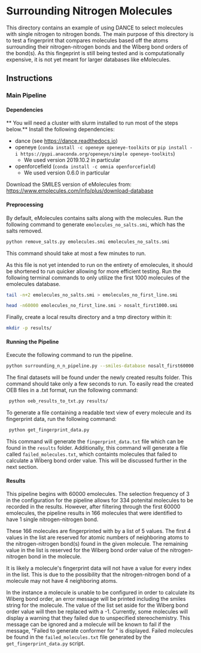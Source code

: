 # Surrounding Nitrogen Molecules

This directory contains an example of using DANCE to select molecules with 
single nitrogen to nitrogen bonds. The main purpose of this directory is to
test a fingerprint that compares molecules based off the atoms surrounding 
their nitrogen-nitrogen bonds and the Wiberg bond orders of the bond(s). As
this fingeprint is still being tested and is computationally expensive, it is
not yet meant for larger databases like eMolecules.

## Instructions

### Main Pipeline

#### Dependencies

** You will need a cluster with slurm installed to run most of the steps below.**
Install the following dependencies:
- dance (see https://dance.readthedocs.io)
- openeye (`conda install -c openeye openeye-toolkits` or
  `pip install -i https://pypi.anaconda.org/openeye/simple openeye-toolkits`)
  - We used version 2019.10.2 in particular
- openforcefield (`conda install -c omnia openforcefield`)
  - We used version 0.6.0 in particular
  
Download the SMILES version of eMolecules from:
https://www.emolecules.com/info/plus/download-database

#### Preprocessing

By default, eMolecules contains salts along with the molecules. Run the
following command to generate `emolecules_no_salts.smi`, which has the salts
removed.

```bash
python remove_salts.py emolecules.smi emolecules_no_salts.smi
```

This command should take at most a few minutes to run.

As this file is not yet intended to run on the entirety of emolecules, it 
should be shortened to run quicker allowing for more efficient testing. Run 
the following terminal commands to only utilize the first 1000 molecules of 
the emolecules database.

```bash
tail -n+2 emolecules_no_salts.smi > emolecules_no_first_line.smi
```

```bash
head -n60000 emolecules_no_first_line.smi > nosalt_first1000.smi
```

Finally, create a local results directory and a tmp directory within it:

```bash
mkdir -p results/
```

#### Running the Pipeline

Execute the following command to run the pipeline.

```bash
python surrounding_n_n_pipeline.py --smiles-database nosalt_first60000.smi
```

The final datasets will be found under the newly created results folder. This
command should take only a few seconds to run. To easily read the created OEB
files in a .txt format, run the following command:

```bash
 python oeb_results_to_txt.py results/
```

To generate a file containing a readable text view of every molecule and its fingerprint 
data, run the following command:
```bash
 python get_fingerprint_data.py
```
This command will generate the `fingerprint_data.txt` file which can be found in
the `results` folder. Additionally, this command will generate a file called 
`failed_molecules.txt`, which containts molecules that failed to calculate a Wiberg
bond order value. This will be discussed further in the next section.

#### Results 

This pipeline begins with 60000 emolecules. The selection frequency of 3 
in the configuration for the pipeline allows for 334 potenital molecules to be
recorded in the results. However, after filtering through the first 60000
emolecules, the pipeline results in 166 molecules that were identified to 
have 1 single nitrogen-nitrogen bond. 

These 166 molecules are fingerprinted with by a list of 5 values. The first 
4 values in the list are reserved for atomic numbers of neighboring atoms to
the nitrogen-nitrogen bond(s) found in the given molecule. The remaining 
value in the list is reserved for the Wiberg bond order value of the 
nitrogen-nitrogen bond in the molecule. 

It is likely a molecule's fingerprint data will not have a value for 
every index in the list. This is due to the possibility that the nitrogen-nitrogen 
bond of a molecule may not have 4 neighboring atoms.  

In the instance a molecule is unable to be configured in order to calculate 
its Wiberg bond order, an error message will be printed including the smiles 
string for the molecule. The value of the list set aside for the Wiberg bond
order value will then be replaced with a -1. Currently, some molecules will
display a warning that they failed due to unspecified stereochemistry. This
message can be ignored and a molecule will be known to fail if the message,
"Failed to generate conformer for <molecule>" is displayed. Failed molecules
be found in the `failed_molecules.txt` file generated by the 
`get_fingerprint_data.py` script. 
